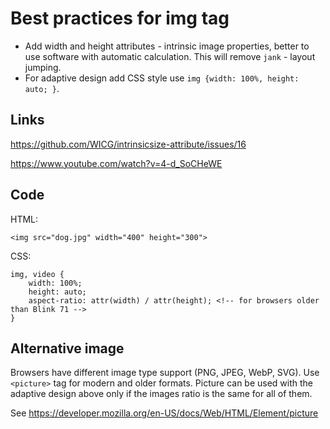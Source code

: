 # Best practices for img tag

- Add width and height attributes - intrinsic image properties, better to use software with automatic calculation.
  This will remove `jank` - layout jumping.
- For adaptive design add CSS style use `img {width: 100%, height: auto; }`.

## Links

https://github.com/WICG/intrinsicsize-attribute/issues/16

https://www.youtube.com/watch?v=4-d_SoCHeWE

## Code 

HTML:
```
<img src="dog.jpg" width="400" height="300">
```

CSS:
```
img, video {
    width: 100%;
    height: auto;
    aspect-ratio: attr(width) / attr(height); <!-- for browsers older than Blink 71 -->
} 
```

## Alternative image

Browsers have different image type support (PNG, JPEG, WebP, SVG).
Use `<picture>` tag for modern and older formats. Picture can be used with the adaptive design above only if the images ratio is the same for all of them.

See https://developer.mozilla.org/en-US/docs/Web/HTML/Element/picture
